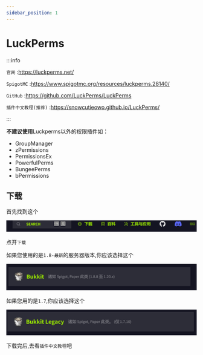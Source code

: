 ```yaml
---
sidebar_position: 1
---
```


# LuckPerms

:::info

`官网` :https://luckperms.net/

`SpigotMC` :https://www.spigotmc.org/resources/luckperms.28140/

`GitHub` :https://github.com/LuckPerms/LuckPerms

`插件中文教程(推荐)` :https://snowcutieowo.github.io/LuckPerms/

:::

**不建议使用**Luckperms以外的权限插件如：

- GroupManager
- zPermissions
- PermissionsEx
- PowerfulPerms
- BungeePerms
- bPermissions

## 下载

首先找到这个

![](_images/Luckperms-Download.png)

点开`下载`

如果您使用的是`1.8-最新`的服务器版本,你应该选择这个

![](_images/bukkit.png)

如果您用的是`1.7`,你应该选择这个

![](_images/bukkit-old.png)

下载完后,去看`插件中文教程`吧


